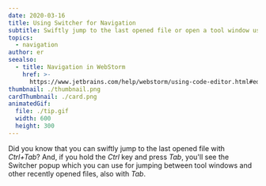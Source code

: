 ```yaml
---
date: 2020-03-16
title: Using Switcher for Navigation
subtitle: Swiftly jump to the last opened file or open a tool window using the popup.
topics:
  - navigation
author: er
seealso:
  - title: Navigation in WebStorm
    href: >-
      https://www.jetbrains.com/help/webstorm/using-code-editor.html#editor_basic_usage
thumbnail: ./thumbnail.png
cardThumbnail: ./card.png
animatedGif:
  file: ./tip.gif
  width: 600
  height: 300
---
```

Did you know that you can swiftly jump to the last opened 
file with *Ctrl+Tab*? And, if you hold the *Ctrl* key and press *Tab*, 
you'll see the Switcher popup which you can use for jumping 
between tool windows and other recently opened files, also with *Tab*.
